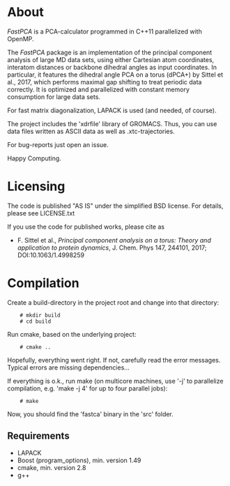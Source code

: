 # About #

*FastPCA* is a PCA-calculator programmed in C++11 parallelized with OpenMP.

The *FastPCA* package is an implementation of the principal component analysis of large MD data sets, using either Cartesian atom coordinates, interatom distances or backbone dihedral angles as input coordinates. In particular, it features the dihedral angle PCA on a torus (dPCA+) by Sittel et al., 2017, which performs maximal gap shifting to treat periodic data correctly. It is optimized and parallelized with constant memory consumption for large data sets.

For fast matrix diagonalization, LAPACK is used (and needed, of course).

The project includes the 'xdrfile' library of GROMACS. Thus, you can
use data files written as ASCII data as well as .xtc-trajectories.

For bug-reports just open an issue.

Happy Computing.

# Licensing #
The code is published "AS IS" under the simplified BSD license.
For details, please see LICENSE.txt

If you use the code for published works, please cite as

- F. Sittel et al., *Principal component analysis on a torus: Theory and application to protein dynamics*, J. Chem. Phys 147, 244101, 2017; DOI:10.1063/1.4998259


# Compilation #

Create a build-directory in the project root and change into
that directory:
```
    # mkdir build
    # cd build
```
Run cmake, based on the underlying project:
```
    # cmake ..
```
Hopefully, everything went right.
If not, carefully read the error messages.
Typical errors are missing dependencies...

If everything is o.k., run make (on multicore machines, use '-j' to parallelize
compilation, e.g. 'make -j 4' for up to four parallel jobs):
```
    # make
```
Now, you should find the 'fastca' binary in the 'src' folder.

## Requirements ##
  * LAPACK
  * Boost (program_options), min. version 1.49
  * cmake, min. version 2.8
  * g++

